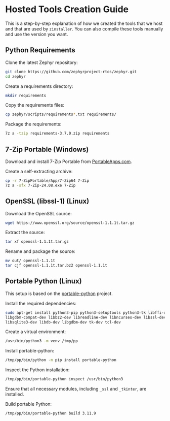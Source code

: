 # Hosted Tools Creation Guide

This is a step-by-step explanation of how we created the tools that we host and that are used by `zinstaller`. You can also compile these tools manually and use the version you want.

## Python Requirements

Clone the latest Zephyr repository:
```bash
git clone https://github.com/zephyrproject-rtos/zephyr.git
cd zephyr
```

Create a requirements directory:
```bash
mkdir requirements
```

Copy the requirements files:
```bash
cp zephyr/scripts/requirements*.txt requirements/
```

Package the requirements:
```bash
7z a -tzip requirements-3.7.0.zip requirements
```

## 7-Zip Portable (Windows)

Download and install 7-Zip Portable from [PortableApps.com](https://portableapps.com/apps/utilities/7-zip_portable).

Create a self-extracting archive:
```bash
cp -r 7-ZipPortable/App/7-Zip64 7-Zip
7z a -sfx 7-Zip-24.08.exe 7-Zip
```

## OpenSSL (libssl-1) (Linux)

Download the OpenSSL source:
```bash
wget https://www.openssl.org/source/openssl-1.1.1t.tar.gz
```

Extract the source:
```bash
tar xf openssl-1.1.1t.tar.gz
```

Rename and package the source:
```bash
mv out/ openssl-1.1.1t
tar cjf openssl-1.1.1t.tar.bz2 openssl-1.1.1t
```

## Portable Python (Linux)

This setup is based on the [portable-python](https://github.com/codrsquad/portable-python) project.

Install the required dependencies:
```bash
sudo apt-get install python3-pip python3-setuptools python3-tk libffi-dev \
libgdbm-compat-dev libbz2-dev libreadline-dev libncurses-dev libssl-dev \
libsqlite3-dev libdb-dev libgdbm-dev tk-dev tcl-dev
```

Create a virtual environment:
```bash
/usr/bin/python3 -m venv /tmp/pp
```

Install portable-python:
```bash
/tmp/pp/bin/python -m pip install portable-python
```

Inspect the Python installation:
```bash
/tmp/pp/bin/portable-python inspect /usr/bin/python3
```
Ensure that all necessary modules, including `_ssl` and `_tkinter`, are installed.

Build portable Python:
```bash
/tmp/pp/bin/portable-python build 3.11.9
```
